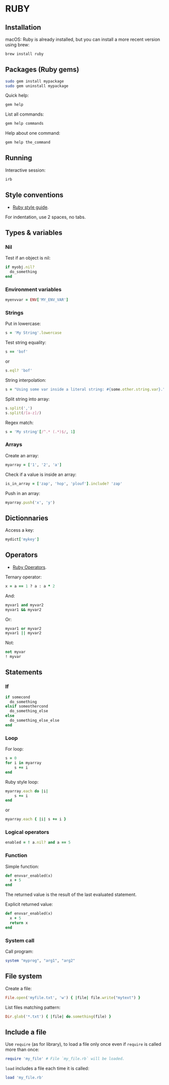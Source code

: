 RUBY
====

## Installation

macOS: Ruby is already installed, but you can install a more recent version using brew:
```bash
brew install ruby
```

## Packages (Ruby gems)

```bash
sudo gem install mypackage
sudo gem uninstall mypackage
```

Quick help:
```bash
gem help
```

List all commands:
```bash
gem help commands
```

Help about one command:
```bash
gem help the_command
```

## Running

Interactive session:

```bash
irb
```

## Style conventions

 * [Ruby style guide](https://github.com/bbatsov/ruby-style-guide).

For indentation, use 2 spaces, no tabs.

## Types & variables

### Nil

Test if an object is nil:
```ruby
if myobj.nil?
  do_something
end
```

### Environment variables

```ruby
myenvvar = ENV['MY_ENV_VAR']
```

### Strings

Put in lowercase:
```ruby
s = 'My String'.lowercase
```

Test string equality:
```ruby
s == 'bof'
```
or
```ruby
s.eql? 'bof'
```

String interpolation:
```ruby
s = "Using some var inside a literal string: #{some.other.string.var}."
```

Split string into array:
```ruby
s.split(',')
s.split(/[a-z]/)
```

Regex match:
```ruby
s = 'My string'[/^.* (.*)$/, 1]
```

### Arrays

Create an array:
```ruby
myarray = ['1', '2', 'a']
```

Check if a value is inside an array:
```ruby
is_in_array = ['zap', 'hop', 'plouf'].include? 'zap'
```

Push in an array:
```ruby
myarray.push('x', 'y')
```

## Dictionnaries

Access a key:
```ruby
mydict['mykey']
```

## Operators

 * [Ruby Operators](https://www.tutorialspoint.com/ruby/ruby_operators.htm).

Ternary operator:
```ruby
x = a == 1 ? a : a * 2  
```

And:
```ruby
myvar1 and myvar2
myvar1 && myvar2
```

Or:
```ruby
myvar1 or myvar2
myvar1 || myvar2
```

Not:
```ruby
not myvar
! myvar
```

## Statements

### If

```ruby
if somecond
  do_something
elsif someothercond
  do_something_else
else
  do_something_else_else
end
```

### Loop

For loop:
```ruby
s = 0
for i in myarray
	s += i
end
```

Ruby style loop:
```ruby
myarray.each do |i|
	s += i
end
```
or
```ruby
myarray.each { |i| s += i }
```

### Logical operators

```ruby
enabled = ! a.nil? and a == 5
```

### Function

Simple function:
```ruby
def envvar_enabled(x)
  x + 5
end
```
The returned value is the result of the last evaluated statement.

Explicit returned value:
```ruby
def envvar_enabled(x)
  x + 5
  return x
end
```

### System call

Call program:
```ruby
system "myprog", "arg1", "arg2"
```

## File system

Create a file:
```ruby
File.open('myfile.txt', 'w') { |file| file.write("mytext") }
```

List files matching pattern:
```ruby
Dir.glob('*.txt') { |file| do.something(file) }
```

## Include a file

Use `require` (as for library), to load a file only once even if `require` is called more than once:
```ruby
require 'my_file' # File `my_file.rb` will be loaded.
```

`load` includes a file each time it is called:
```ruby
load 'my_file.rb'
```

